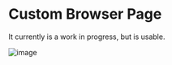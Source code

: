 # Custom Browser Page

It currently is a work in progress, but is usable.

![image](https://imgur.com/oBsVxMC.png)
